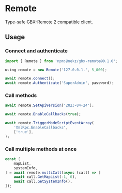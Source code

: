 # Remote

Type-safe GBX-Remote 2 compatible client.

## Usage

### Connect and authenticate

```ts
import { Remote } from 'npm:@nekz/gbx-remote@0.1.0';

using remote = new Remote('127.0.0.1.', 5_000);

await remote.connect();
await remote.Authenticate('SuperAdmin', password);
```

### Call methods

```ts
await remote.SetApiVersion('2023-04-24');

await remote.EnableCallbacks(true);

await remote.TriggerModeScriptEventArray(
    'XmlRpc.EnableCallbacks',
    ['true'],
);
```

### Call multiple methods at once

```ts
const [
    mapList,
    systemInfo,
] = await remote.multiCall(async (call) => [
    await call.GetMapList(-1, 0),
    await call.GetSystemInfo(),
]);
```
